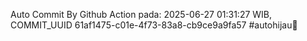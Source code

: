 Auto Commit By Github Action pada: 2025-06-27 01:31:27 WIB, COMMIT_UUID 61af1475-c01e-4f73-83a8-cb9ce9a9fa57 #autohijau🗿
